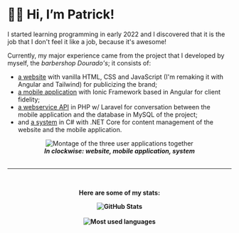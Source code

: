 <h1> 👋🏾 Hi, I’m Patrick! </h1>

<p>I started learning programming in early 2022 and I discovered that it is the job that I don't feel it like a job, because it's awesome!</p>

<article>
  <section>
    <p>Currently, my major experience came from the project that I developed by myself, the <em>barbershop Dourado's</em>; it consists of:</p>
    <ul>
        <li><a href="https://pmattheew.github.io/site-bdourados">a website</a> with vanilla HTML, CSS and JavaScript (I'm remaking it with Angular and Tailwind) for publicizing the brand;</li>
        <li><a href="https://app-barbearia-dourados.vercel.app/tabs/pg/login">a mobile application</a> with Ionic Framework based in Angular for client fidelity;</li>
        <li><a href="https://github.com/pmattheew/api-servicos-bdourados">a webservice API</a> in PHP w/ Laravel for conversation between the mobile application and the database in MySQL of the project;</li>
        <li>and <a href="https://github.com/pmattheew/sys-bdourados">a system</a> in C# with .NET Core for content management of the website and the mobile application.</li>
    </ul> 
  </section>
  <section align="center">
    <img 
     src="https://user-images.githubusercontent.com/99044724/194333689-81f408cc-afba-4f4e-be4d-05100031c7fa.png"
     alt="Montage of the three user applications together"
     title='Project "Barbearia Dourado&lsquo;s"'
    />
    <div align="center">
      <caption>
        <em><b>In clockwise: website, mobile application, system<b></em>
      </caption>
    </div>
  </section>
</article>

<br>
<hr>
<br>
    
<article>
  <p align="center"><stronger>Here are some of my stats:</stronger></p>
  <div align="center">
    <img
     align="top"
     src="https://github-readme-stats-ck48.vercel.app/api/?username=pmattheew&hide_border=true&hide=contribs,prs&count_private=true&show_icons=true&border_radius=20&bg_color=30,4F73AC,08004C&title_color=FFFFFF&icon_color=FFFFFF&text_color=FFFFFF&card_width=450px"
     alt="GitHub Stats"
    />
  </div>
  <br>
  <div align="center">
    <img
     src="https://github-readme-stats-ck48.vercel.app/api/top-langs/?username=pmattheew&hide_border=true&hide=contribs,prs&count_private=true&show_icons=true&border_radius=20&bg_color=30,4F73AC,08004C&title_color=FFFFFF&icon_color=FFFFFF&text_color=FFFFFF&card_width=400px&layout=compact"
     alt="Most used languages"
    />
  </div>
</article>
<!---
pMattheew/pMattheew is a ✨ special ✨ repository because its `README.md` (this file) appears on your GitHub profile.
You can click the Preview link to take a look at your changes.
--->
